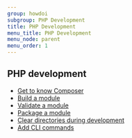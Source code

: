 ```yaml
---
group: howdoi
subgroup: PHP Development
title: PHP Development
menu_title: PHP Development
menu_node: parent
menu_order: 1
---
```


## PHP development

*	<a href="{{ page.baseurl }}/extension-dev-guide/build/composer-integration.html">Get to know Composer</a>
*	<a href="{{ page.baseurl }}/extension-dev-guide/build/build.html">Build a module</a>
*	<a href="{{ page.baseurl }}/extension-dev-guide/validate/validate.html">Validate a module</a>
*	<a href="{{ page.baseurl }}/extension-dev-guide/package/package_module.html">Package a module</a>
*	<a href="{{ page.baseurl }}/howdoi/php/php_clear-dirs.html">Clear directories during development</a>
*	<a href="{{ page.baseurl }}/extension-dev-guide/cli-cmds/cli-add.html">Add CLI commands</a>
